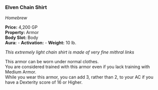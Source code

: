### Elven Chain Shirt
*Homebrew*  

**Price:** 4,200 GP  
**Property:** Armor  
**Body Slot:** Body  
**Aura:** - 
**Activation:** -
**Weight:** 10 lb.

*This extremely light chain shirt is made of very fine mithral links*

This armor can be worn under normal clothes.  
You are considered trained with this armor even if you lack training with Medium Armor.  
While you wear this armor, you can add 3, rather than 2, to your AC if you have a Dexterity score of 16 or Higher.
